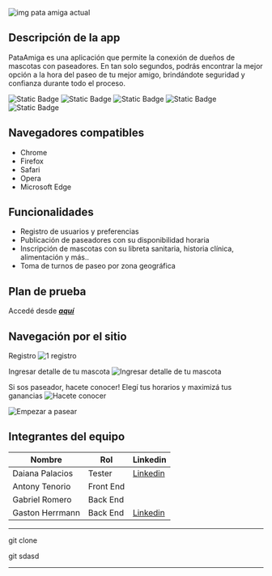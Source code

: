 
 
![img pata amiga actual](https://github.com/user-attachments/assets/8f0d35f8-b353-4261-b12e-8080d58f9611)



## Descripción de la app
PataAmiga es una aplicación que permite la conexión de dueños de mascotas con paseadores. En tan solo segundos, podrás encontrar la mejor opción a la hora del paseo de tu mejor amigo, brindándote seguridad y confianza durante todo el proceso.

![Static Badge](https://img.shields.io/badge/java-21-green)
![Static Badge](https://img.shields.io/badge/react-xxx-blue)
![Static Badge](https://img.shields.io/badge/MySQL-v8.0-orange)
![Static Badge](https://img.shields.io/badge/SpringBoot%203-yellow)
![Static Badge](https://img.shields.io/badge/Postman-skyblue)


##  Navegadores compatibles

- Chrome
- Firefox
- Safari
- Opera
- Microsoft Edge

## Funcionalidades

- Registro de usuarios y preferencias
- Publicación de paseadores con su disponibilidad horaria
- Inscripción de mascotas con su libreta sanitaria, historia clínica, alimentación y más..
- Toma de turnos de paseo por zona geográfica

## Plan de prueba
Accedé desde ___[aquí](https://miniature-silicon-370.notion.site/Plan-de-pruebas-Aplicaci-n-Pata-Amiga-06948809a05b4ca7a33da52ec824e76c)___

## Navegación por el sitio

Registro
![1 registro](https://github.com/user-attachments/assets/30dbba21-646e-4585-8c0d-9284bd283fd4)

 Ingresar detalle de tu mascota
![Ingresar detalle de tu mascota](https://github.com/user-attachments/assets/8843082c-0e16-46b9-a1ae-dd1ba1bfe801)

 Si sos paseador, hacete conocer! Elegí tus horarios y maximizá tus ganancias
![Hacete conocer](https://github.com/user-attachments/assets/d03882dc-8c10-46ef-af61-a90f7ac8ed2d)

![Empezar a pasear](https://github.com/user-attachments/assets/6f88b95e-4420-44a3-9a87-1d48273b1b0c)

## Integrantes del equipo

| Nombre                   | Rol | Linkedin
| -----------              | ----------- | -----------
| Daiana Palacios          | Tester       |  [Linkedin](https://www.linkedin.com/in/daiana-rocio-palacios)
| Antony Tenorio    | Front End       | 
| Gabriel Romero           | Back End     |
| Gaston Herrmann  | Back End       | [Linkedin](https://www.linkedin.com/in/gaston-herrmann)

***
git clone

git sdasd
***
